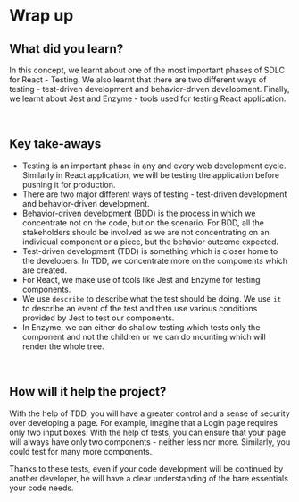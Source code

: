 # **Wrap up**

## What did you learn?

In this concept, we learnt about one of the most important phases of SDLC for React - Testing. We also learnt that there are two different ways of testing - test-driven development and behavior-driven development. Finally, we learnt about Jest and Enzyme - tools used for testing React application.

<br />

## Key take-aways

- Testing is an important phase in any and every web development cycle. Similarly in React application, we will be testing the application before pushing it for production.
- There are two major different ways of testing - test-driven development and behavior-driven development.
- Behavior-driven development (BDD) is the process in which we concentrate not on the code, but on the scenario. For BDD, all the stakeholders should be involved as we are not concentrating on an individual component or a piece, but the behavior outcome expected.
- Test-driven development (TDD) is something which is closer home to the developers. In TDD, we concentrate more on the components which are created.
- For React, we make use of tools like Jest and Enzyme for testing components.
- We use ```describe``` to describe what the test should be doing. We use ```it``` to describe an event of the test and then use various conditions provided by Jest to test our components.
- In Enzyme, we can either do shallow testing which tests only the component and not the children or we can do mounting which will render the whole tree.

<br />

## How will it help the project?

With the help of TDD, you will have a greater control and a sense of security over developing a page. For example, imagine that a Login page requires only two input boxes. With the help of tests, you can ensure that your page will always have only two components - neither less nor more. Similarly, you could test for many more components.

Thanks to these tests, even if your code development will be continued by another developer, he will have a clear understanding of the bare essentials your code needs.
